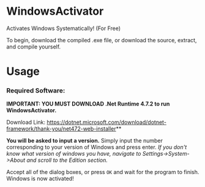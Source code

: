 # WindowsActivator
Activates Windows Systematically! (For Free)

To begin, download the compiled .exe file, or download the source, extract, and compile yourself.
# Usage

### Required Software:
**IMPORTANT: YOU MUST DOWNLOAD .Net Runtime 4.7.2 to run WindowsActivator.**

Download Link: https://dotnet.microsoft.com/download/dotnet-framework/thank-you/net472-web-installer**

**You will be asked to input a version.** Simply input the number corresponding to your version of Windows and press enter.
*If you don't know what version of windows you have, navigate to Settings->System->About and scroll to the Edition section.*

Accept all of the dialog boxes, or press `OK` and wait for the program to finish.
Windows is now activated!

